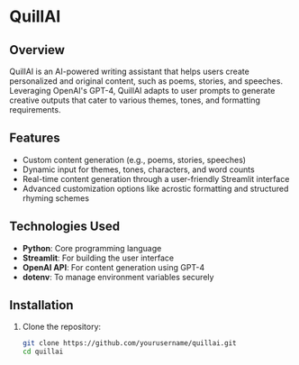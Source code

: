 # QuillAI
## Overview
QuillAI is an AI-powered writing assistant that helps users create personalized and original content, such as poems, stories, and speeches. Leveraging OpenAI's GPT-4, QuillAI adapts to user prompts to generate creative outputs that cater to various themes, tones, and formatting requirements.

## Features
- Custom content generation (e.g., poems, stories, speeches)
- Dynamic input for themes, tones, characters, and word counts
- Real-time content generation through a user-friendly Streamlit interface
- Advanced customization options like acrostic formatting and structured rhyming schemes

## Technologies Used
- **Python**: Core programming language
- **Streamlit**: For building the user interface
- **OpenAI API**: For content generation using GPT-4
- **dotenv**: To manage environment variables securely

## Installation
1. Clone the repository:
   ```bash
   git clone https://github.com/yourusername/quillai.git
   cd quillai
